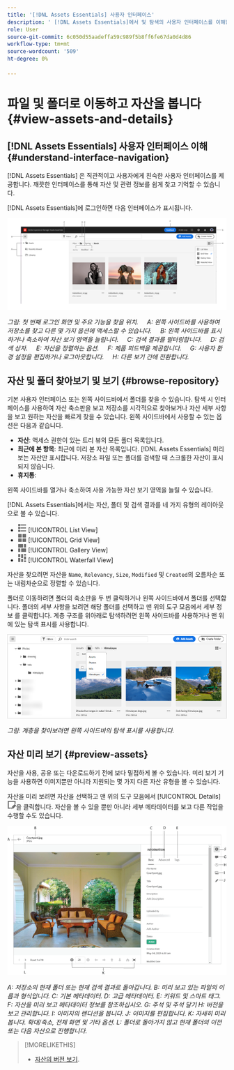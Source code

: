 ```yaml
---
title: '[!DNL Assets Essentials] 사용자 인터페이스'
description: ' [!DNL Assets Essentials]에서 및 탐색의 사용자 인터페이스를 이해합니다.'
role: User
source-git-commit: 6c050d55aadeffa59c989f5b8ff6fe67da0d4d86
workflow-type: tm+mt
source-wordcount: '509'
ht-degree: 0%

---
```



# 파일 및 폴더로 이동하고 자산을 봅니다 {#view-assets-and-details}

<!-- TBD: Give screenshots of all views with many assets. Zoom out to showcase how the thumbnails/tiles flow on the UI in different views. -->

<!-- TBD: The options in left sidebar may change. Shared with me and Shared by me are missing for now. Update this section as UI is updated. -->

## [!DNL Assets Essentials] 사용자 인터페이스 이해 {#understand-interface-navigation}

[!DNL Assets Essentials] 은 직관적이고 사용자에게 친숙한 사용자 인터페이스를 제공합니다. 깨끗한 인터페이스를 통해 자산 및 관련 정보를 쉽게 찾고 기억할 수 있습니다.

[!DNL Assets Essentials]에 로그인하면 다음 인터페이스가 표시됩니다.

<!-- TBD: Update this screenshot. Remove top bar. Remove 2 labels from top bar. -->

![[!DNL Assets Essentials] 사용자 인터페이스](assets/essentials-interface1.png)

*그림: 첫 번째 로그인 화면 및 주요 기능을 찾을 위치.*
     *A: 왼쪽 사이드바를 사용하여 저장소를 찾고 다른 몇 가지 옵션에 액세스할 수 있습니다.*
     *B: 왼쪽 사이드바를 표시하거나 축소하여 자산 보기 영역을 늘립니다.*
     *C: 검색 결과를 필터링합니다.*
     *D: 검색 상자.*
     *E: 자산을 정렬하는 옵션.*
     *F: 제품 피드백을 제공합니다.*
     *G: 사용자 환경 설정을 편집하거나 로그아웃합니다.*
     *H: 다른 보기 간에 전환합니다.*

<!-- TBD: Need an embedded video here with narration. It has to be hosted on MPC to be embeddable. -->

## 자산 및 폴더 찾아보기 및 보기 {#browse-repository}

기본 사용자 인터페이스 또는 왼쪽 사이드바에서 폴더를 찾을 수 있습니다. 탐색 시 인터페이스를 사용하여 자산 축소판을 보고 저장소를 시각적으로 찾아보거나 자산 세부 사항을 보고 원하는 자산을 빠르게 찾을 수 있습니다. 왼쪽 사이드바에서 사용할 수 있는 옵션은 다음과 같습니다.

* **자산**: 액세스 권한이 있는 트리 뷰의 모든 폴더 목록입니다.
* **최근에 본 항목**: 최근에 미리 본 자산 목록입니다. [!DNL Assets Essentials] 미리 보는 자산만 표시합니다. 저장소 파일 또는 폴더를 검색할 때 스크롤한 자산이 표시되지 않습니다.
* **휴지통**:

<!-- TBD: Not sure if we want to publish these right now. CC Libs are beta as per Greg.
* **Libraries**: Access to [!DNL Adobe Creative Cloud Team] (CCT) Libraries view. This view is visible only if the user is entitled to CCT Libraries.
-->

<!-- TBD: My Work Space shows task inbox and it is not visible on AEM Cloud Demos as of now. It is the source of truth server hence not documenting My Work Space option for now.
-->

왼쪽 사이드바를 열거나 축소하여 사용 가능한 자산 보기 영역을 늘릴 수 있습니다.

[!DNL Assets Essentials]에서는 자산, 폴더 및 검색 결과를 네 가지 유형의 레이아웃으로 볼 수 있습니다.

* ![목록 보기 아이콘](assets/do-not-localize/list-view.png) [!UICONTROL List View]
* ![격자 보기 아이콘](assets/do-not-localize/grid-view.png) [!UICONTROL Grid View]
* ![갤러리 보기 아이콘](assets/do-not-localize/gallery-view.png) [!UICONTROL Gallery View]
* ![폭포 보기 아이콘](assets/do-not-localize/waterfall-view.png) [!UICONTROL Waterfall View]

자산을 찾으려면 자산을 `Name`, `Relevancy`, `Size`, `Modified` 및 `Created`의 오름차순 또는 내림차순으로 정렬할 수 있습니다.

폴더로 이동하려면 폴더의 축소판을 두 번 클릭하거나 왼쪽 사이드바에서 폴더를 선택합니다. 폴더의 세부 사항을 보려면 해당 폴더를 선택하고 맨 위의 도구 모음에서 세부 정보 를 클릭합니다. 계층 구조를 위아래로 탐색하려면 왼쪽 사이드바를 사용하거나 맨 위에 있는 탐색 표시를 사용합니다.

![폴더 찾아보기](assets/browsing-folders.png)

*그림: 계층을 찾아보려면 왼쪽 사이드바의 탐색 표시를 사용합니다.*

## 자산 미리 보기 {#preview-assets}

자산을 사용, 공유 또는 다운로드하기 전에 보다 밀접하게 볼 수 있습니다. 미리 보기 기능을 사용하면 이미지뿐만 아니라 지원되는 몇 가지 다른 자산 유형을 볼 수 있습니다.

자산을 미리 보려면 자산을 선택하고 맨 위의 도구 모음에서 [!UICONTROL Details] ![세부 정보 아이콘](assets/do-not-localize/edit-in-icon.png)을 클릭합니다. 자산을 볼 수 있을 뿐만 아니라 세부 메타데이터를 보고 다른 작업을 수행할 수도 있습니다.

![자산 미리 보기](assets/preview-asset.png)

*A: 저장소의 현재 폴더 또는 현재 검색 결과로 돌아갑니다.*
*B: 미리 보고 있는 파일의 이름과 형식입니다.*
*C: 기본 메타데이터.*
*D: 고급 메타데이터.*
*E: 키워드 및 스마트 태그.*
*F: 자산을 미리 보고 메타데이터 정보를 참조하십시오.*
*G: 주석 및 주석 달기*
*H: 버전을 보고 관리합니다.*
*I: 이미지의 렌디션을 봅니다.*
*J: 이미지를 편집합니다.*
*K: 자세히 미리 봅니다. 확대/축소, 전체 화면 및 기타 옵션.*
*L: 폴더로 돌아가지 않고 현재 폴더의 이전 또는 다음 자산으로 진행합니다.*

<!-- TBD: Describe the options.

Explicitly previewed assets are displayed as recently viewed assets. Give screenshot of this.
Other use cases after previewing.

-->

>[!MORELIKETHIS]
>
>* [자산의 버전 보기](/help/manage-organize.md#view-versions).

